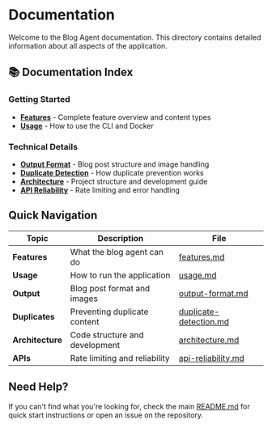 # Documentation

Welcome to the Blog Agent documentation. This directory contains detailed information about all aspects of the application.

## 📚 Documentation Index

### Getting Started
- **[Features](features.md)** - Complete feature overview and content types
- **[Usage](usage.md)** - How to use the CLI and Docker

### Technical Details
- **[Output Format](output-format.md)** - Blog post structure and image handling
- **[Duplicate Detection](duplicate-detection.md)** - How duplicate prevention works
- **[Architecture](architecture.md)** - Project structure and development guide
- **[API Reliability](api-reliability.md)** - Rate limiting and error handling

## Quick Navigation

| Topic | Description | File |
|-------|-------------|------|
| **Features** | What the blog agent can do | [features.md](features.md) |
| **Usage** | How to run the application | [usage.md](usage.md) |
| **Output** | Blog post format and images | [output-format.md](output-format.md) |
| **Duplicates** | Preventing duplicate content | [duplicate-detection.md](duplicate-detection.md) |
| **Architecture** | Code structure and development | [architecture.md](architecture.md) |
| **APIs** | Rate limiting and reliability | [api-reliability.md](api-reliability.md) |

## Need Help?

If you can't find what you're looking for, check the main [README.md](../README.md) for quick start instructions or open an issue on the repository. 
